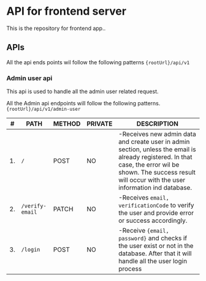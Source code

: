 # API for frontend server
This is the repository for frontend app..

## APIs
All the api ends points wil follow the following patterns `{rootUrl}/api/v1`

### Admin user api
This api is used to handle all the admin user related request.

All the Admin api endpoints will follow the following patterns. `{rootUrl}/api/v1/admin-user`

|# |PATH|METHOD|PRIVATE|DESCRIPTION|
|--|--- |------|-------|-----------|
|1.|`/`|POST|NO|-Receives new admin data and create user in admin section, unless the email is already registered. In that case, the error wil be shown. The success result will occur with the user information ind database.|
|2.|`/verify-email`|PATCH|NO|-Receives `email, verificationCode` to verify the user and provide error or success accordingly.|
|3.|`/login`|POST|NO|-Receive `{email, password}` and checks if the user exist or not in the database. After that it will handle all the user login process|





